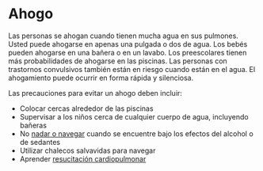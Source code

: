 Ahogo
=====


Las personas se ahogan cuando tienen mucha agua en sus pulmones. Usted puede ahogarse en apenas una pulgada o dos de agua. Los bebés pueden ahogarse en una bañera o en un lavabo. Los preescolares tienen más probabilidades de ahogarse en las piscinas. Las personas con trastornos convulsivos también están en riesgo cuando están en el agua. El ahogamiento puede ocurrir en forma rápida y silenciosa.


Las precauciones para evitar un ahogo deben incluir:


* Colocar cercas alrededor de las piscinas
* Supervisar a los niños cerca de cualquier cuerpo de agua, incluyendo bañeras
* No [nadar o navegar](https://medlineplus.gov/spanish/watersafetyrecreational.html) cuando se encuentre bajo los efectos del alcohol o de sedantes
* Utilizar chalecos salvavidas para navegar
* Aprender [resucitación cardiopulmonar](https://medlineplus.gov/spanish/cpr.html)
